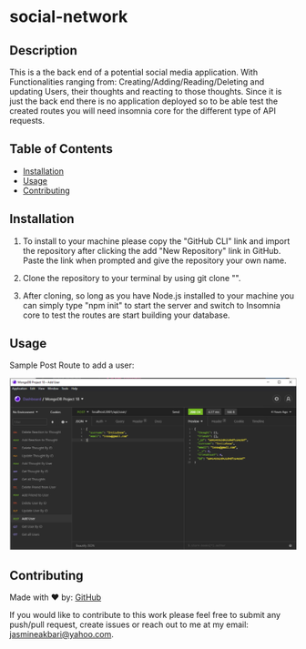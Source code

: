 # social-network

## Description
This is a the back end of a potential social media application. With Functionalities ranging from: Creating/Adding/Reading/Deleting and updating Users, their thoughts and reacting to those thoughts. Since it is just the back end there is no application deployed so to be able test the created routes you will need insomnia core for the different type of API requests.

## Table of Contents

* [Installation](#installation)
* [Usage](#usage)
* [Contributing](#contributing)

## Installation

1. To install to your machine please copy the "GitHub CLI" link and import the repository after clicking the add "New Repository" link in GitHub. Paste the link when prompted and give the repository your own name. 

2. Clone the repository to your terminal by using git clone "".

3. After cloning, so long as you have Node.js installed to your machine you can simply type "npm init" to start the server and switch to Insomnia core to test the routes are start building your database.

## Usage

Sample Post Route to add a user:

![Sample API Request](./assets/images/insomnia.PNG)

## Contributing

Made with ❤️ by: [GitHub](https://github.com/jasmineakbari)

If you would like to contribute to this work please feel free to submit any push/pull request, create issues or reach out to me at my email: jasmineakbari@yahoo.com.